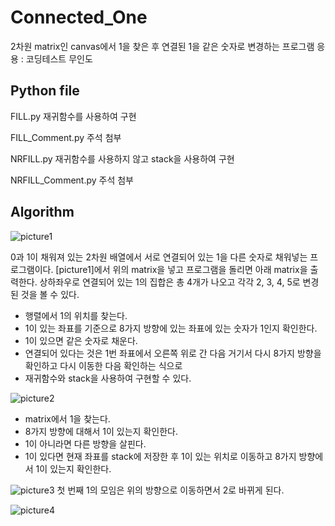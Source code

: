 # Connected_One
2차원 matrix인 canvas에서 1을 찾은 후 연결된 1을 같은 숫자로 변경하는 프로그램
응용 : 코딩테스트 무인도

## Python file
FILL.py
재귀함수를 사용하여 구현

FILL_Comment.py
주석 첨부

NRFILL.py
재귀함수를 사용하지 않고 stack을 사용하여 구현

NRFILL_Comment.py
주석 첨부

## Algorithm
![picture1](https://user-images.githubusercontent.com/123911778/216236471-9fe8dce0-3662-4315-95da-77a307ff7c7e.png)

0과 1이 채워져 있는 2차원 배열에서 서로 연결되어 있는 1을 다른 숫자로 채워넣는 프로그램이다.
[picture1]에서 위의 matrix을 넣고 프로그램을 돌리면 아래 matrix을 출력한다.
상하좌우로 연결되어 있는 1의 집합은 총 4개가 나오고 각각 2, 3, 4, 5로 변경된 것을 볼 수 있다.

- 행렬에서 1의 위치를 찾는다.
- 1이 있는 좌표를 기준으로 8가지 방향에 있는 좌표에 있는 숫자가 1인지 확인한다.
- 1이 있으면 같은 숫자로 채운다.
- 연결되어 있다는 것은 1번 좌표에서 오른쪽 위로 간 다음 거기서 다시 8가지 방향을 확인하고 다시 이동한 다음 확인하는 식으로
- 재귀함수와 stack을 사용하여 구현할 수 있다.

![picture2](https://user-images.githubusercontent.com/123911778/216238271-ed7f94c6-46fe-4a0d-ba5d-99547d3a1b22.png)
- matrix에서 1을 찾는다.
- 8가지 방향에 대해서 1이 있는지 확인한다.
- 1이 아니라면 다른 방향을 살핀다.
- 1이 있다면 현재 좌표를 stack에 저장한 후 1이 있는 위치로 이동하고 8가지 방향에서 1이 있는지 확인한다.

![picture3](https://user-images.githubusercontent.com/123911778/216238274-6b8ffe74-69f1-42df-8d24-926edb64584a.png)
첫 번째 1의 모임은 위의 방향으로 이동하면서 2로 바뀌게 된다.


![picture4](https://user-images.githubusercontent.com/123911778/216235844-0aac594b-b989-4f5f-b943-84b4034ab873.png)
